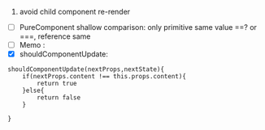 1. avoid child component re-render
- [ ] PureComponent
    shallow comparison: only primitive same value ==? or ===, reference same
- [ ] Memo :
- [x] shouldComponentUpdate:
```
shouldComponentUpdate(nextProps,nextState){
    if(nextProps.content !== this.props.content){
        return true
    }else{
        return false
    }

}
```
